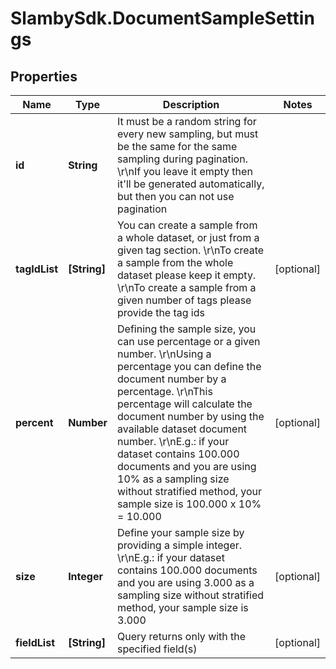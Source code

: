 # SlambySdk.DocumentSampleSettings

## Properties
Name | Type | Description | Notes
------------ | ------------- | ------------- | -------------
**id** | **String** | It must be a random string for every new sampling, but must be the same for the same sampling during pagination. \r\nIf you leave it empty then it&#39;ll be generated automatically, but then you can not use pagination | 
**tagIdList** | **[String]** | You can create a sample from a whole dataset, or just from a given tag section. \r\nTo create a sample from the whole dataset please keep it empty. \r\nTo create a sample from a given number of tags please provide the tag ids | [optional] 
**percent** | **Number** | Defining the sample size, you can use percentage or a given number. \r\nUsing a percentage you can define the document number by a percentage. \r\nThis percentage will calculate the document number by using the available dataset document number. \r\nE.g.: if your dataset contains 100.000 documents and you are using 10% as a sampling size without stratified method, your sample size is 100.000 x 10% = 10.000 | [optional] 
**size** | **Integer** | Define your sample size by providing a simple integer. \r\nE.g.: if your dataset contains 100.000 documents and you are using 3.000 as a sampling size without stratified method, your sample size is 3.000 | [optional] 
**fieldList** | **[String]** | Query returns only with the specified field(s) | [optional] 



